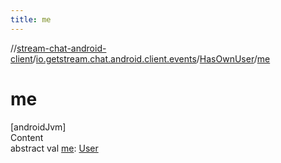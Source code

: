 ```yaml
---
title: me
---
```

//[stream-chat-android-client](../../../index.md)/[io.getstream.chat.android.client.events](../index.md)/[HasOwnUser](index.md)/[me](me.md)



# me  
[androidJvm]  
Content  
abstract val [me](me.md): [User](../../io.getstream.chat.android.client.models/User/index.md)  



